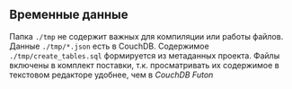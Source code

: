 ## Временные данные
Папка `./tmp` не содержит важных для компиляции или работы файлов.
Данные `./tmp/*.json` есть в CouchDB. Содержимое `./tmp/create_tables.sql` формируется из метаданных проекта.
Файлы включены в комплект поставки, т.к. просматривать их содержимое в текстовом редакторе удобнее, чем в _CouchDB Futon_
